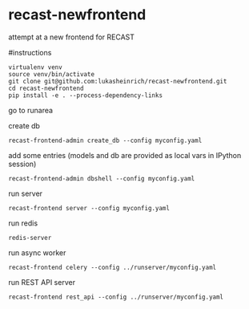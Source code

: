 # recast-newfrontend
attempt at a new frontend for RECAST


#instructions


    virtualenv venv
    source venv/bin/activate
    git clone git@github.com:lukasheinrich/recast-newfrontend.git
    cd recast-newfrontend
    pip install -e . --process-dependency-links

go to runarea 

create db

    recast-frontend-admin create_db --config myconfig.yaml

add some entries (models and db are provided as local vars in IPython session)

    recast-frontend-admin dbshell --config myconfig.yaml

run server

    recast-frontend server --config myconfig.yaml

run redis

    redis-server

run async worker

    recast-frontend celery --config ../runserver/myconfig.yaml

run REST API server

	recast-frontend rest_api --config ../runserver/myconfig.yaml